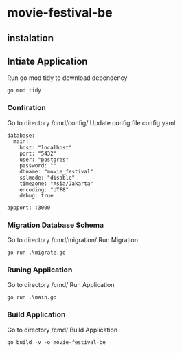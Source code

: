 # movie-festival-be

## instalation

## Intiate Application
Run go mod tidy to download dependency
```
go mod tidy
```

### Confiration
Go to directory /cmd/config/
Update config file config.yaml
```
database:
  main:
    host: "localhost"
    port: "5432"
    user: "postgres"
    password: ""
    dbname: "movie_festival"
    sslmode: "disable"
    timezone: "Asia/Jakarta"
    encoding: "UTF8"
    debug: true

appport: :3000
```

### Migration Database Schema
Go to directory /cmd/migration/
Run Migration
```
go run .\migrate.go
```

### Runing Application
Go to directory /cmd/
Run Application
```
go run .\main.go
```

### Build Application
Go to directory /cmd/
Build Application
```
go build -v -o movie-festival-be
```